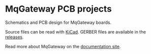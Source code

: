 # MqGateway PCB projects

Schematics and PCB design for MqGateway boards.

Source files can be read with [KiCad](https://kicad-pcb.org/). GERBER files are available in the [releases](https://github.com/aetas/MqGateway-PCB/releases).

Read more about MqGateway on the [documentation site](https://mqgateway.com).

